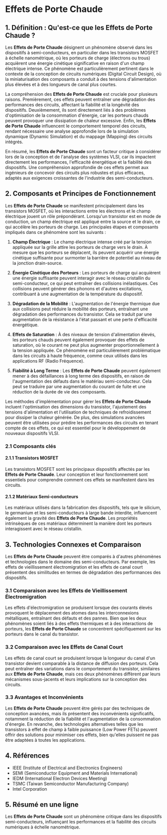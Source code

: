 # Effets de Porte Chaude

## 1. Définition : Qu'est-ce que les **Effets de Porte Chaude** ?
Les **Effets de Porte Chaude** désignent un phénomène observé dans les dispositifs à semi-conducteurs, en particulier dans les transistors MOSFET à échelle nanométrique, où les porteurs de charge (électrons ou trous) acquièrent une énergie cinétique significative en raison d'un champ électrique intense. Ce phénomène est particulièrement pertinent dans le contexte de la conception de circuits numériques (Digital Circuit Design), où la miniaturisation des composants a conduit à des tensions d'alimentation plus élevées et à des longueurs de canal plus courtes. 

La compréhension des **Effets de Porte Chaude** est cruciale pour plusieurs raisons. Premièrement, ces effets peuvent entraîner une dégradation des performances des circuits, affectant la fiabilité et la longévité des dispositifs. Deuxièmement, ils sont directement liés à des problèmes d'optimisation de la consommation d'énergie, car les porteurs chauds peuvent provoquer une dissipation de chaleur excessive. Enfin, les **Effets de Porte Chaude** influencent le comportement temporel des circuits, rendant nécessaire une analyse approfondie lors de la simulation dynamique (Dynamic Simulation) et du mappage (Mapping) des circuits intégrés.

En résumé, les **Effets de Porte Chaude** sont un facteur critique à considérer lors de la conception et de l'analyse des systèmes VLSI, car ils impactent directement les performances, l'efficacité énergétique et la fiabilité des dispositifs. Une compréhension approfondie de ces effets permet aux ingénieurs de concevoir des circuits plus robustes et plus efficaces, adaptés aux exigences croissantes de l'industrie des semi-conducteurs.

## 2. Composants et Principes de Fonctionnement
Les **Effets de Porte Chaude** se manifestent principalement dans les transistors MOSFET, où les interactions entre les électrons et le champ électrique jouent un rôle prépondérant. Lorsqu'un transistor est en mode de conduction, un champ électrique est appliqué entre la source et le drain, ce qui accélère les porteurs de charge. Les principales étapes et composants impliqués dans ce phénomène sont les suivants :

1. **Champ Électrique** : Le champ électrique intense créé par la tension appliquée sur la grille attire les porteurs de charge vers le drain. À mesure que les porteurs se déplacent, ils peuvent acquérir une énergie cinétique suffisante pour surmonter la barrière de potentiel au niveau de la jonction drain-source.

2. **Énergie Cinétique des Porteurs** : Les porteurs de charge qui acquièrent une énergie suffisante peuvent interagir avec le réseau cristallin du semi-conducteur, ce qui peut entraîner des collisions inélastiques. Ces collisions peuvent générer des phonons et d'autres excitations, contribuant à une augmentation de la température du dispositif.

3. **Dégradation de la Mobilité** : L'augmentation de l'énergie thermique due aux collisions peut réduire la mobilité des porteurs, entraînant une dégradation des performances du transistor. Cela se traduit par une augmentation de la résistance à l'état passant et une perte d'efficacité énergétique.

4. **Effets de Saturation** : À des niveaux de tension d'alimentation élevés, les porteurs chauds peuvent également provoquer des effets de saturation, où le courant ne peut plus augmenter proportionnellement à la tension appliquée. Ce phénomène est particulièrement problématique dans les circuits à haute fréquence, comme ceux utilisés dans les applications RF (Radio Fréquence).

5. **Fiabilité à Long Terme** : Les **Effets de Porte Chaude** peuvent également mener à des défaillances à long terme des dispositifs, en raison de l'augmentation des défauts dans le matériau semi-conducteur. Cela peut se traduire par une augmentation du courant de fuite et une réduction de la durée de vie des composants.

Les méthodes d'implémentation pour gérer les **Effets de Porte Chaude** incluent l'optimisation des dimensions du transistor, l'ajustement des tensions d'alimentation et l'utilisation de techniques de refroidissement pour dissiper la chaleur générée. De plus, des simulations avancées peuvent être utilisées pour prédire les performances des circuits en tenant compte de ces effets, ce qui est essentiel pour le développement de nouveaux dispositifs VLSI.

### 2.1 Composants clés
#### 2.1.1 Transistors MOSFET
Les transistors MOSFET sont les principaux dispositifs affectés par les **Effets de Porte Chaude**. Leur conception et leur fonctionnement sont essentiels pour comprendre comment ces effets se manifestent dans les circuits.

#### 2.1.2 Matériaux Semi-conducteurs
Les matériaux utilisés dans la fabrication des dispositifs, tels que le silicium, le germanium et les semi-conducteurs à large bande interdite, influencent également la gravité des **Effets de Porte Chaude**. Les propriétés intrinsèques de ces matériaux déterminent la manière dont les porteurs interagissent avec le réseau cristallin.

## 3. Technologies Connexes et Comparaison
Les **Effets de Porte Chaude** peuvent être comparés à d'autres phénomènes et technologies dans le domaine des semi-conducteurs. Par exemple, les effets de vieillissement électromigration et les effets de canal court présentent des similitudes en termes de dégradation des performances des dispositifs. 

### 3.1 Comparaison avec les Effets de Vieillissement Électromigration
Les effets d'électromigration se produisent lorsque des courants élevés provoquent le déplacement des atomes dans les interconnexions métalliques, entraînant des défauts et des pannes. Bien que les deux phénomènes soient liés à des effets thermiques et à des interactions de porteurs, les **Effets de Porte Chaude** se concentrent spécifiquement sur les porteurs dans le canal du transistor.

### 3.2 Comparaison avec les Effets de Canal Court
Les effets de canal court se produisent lorsque la longueur du canal d'un transistor devient comparable à la distance de diffusion des porteurs. Cela peut entraîner des variations dans le comportement du transistor, similaires aux **Effets de Porte Chaude**, mais ces deux phénomènes diffèrent par leurs mécanismes sous-jacents et leurs implications sur la conception des circuits.

### 3.3 Avantages et Inconvénients
Les **Effets de Porte Chaude** peuvent être gérés par des techniques de conception avancées, mais ils présentent des inconvénients significatifs, notamment la réduction de la fiabilité et l'augmentation de la consommation d'énergie. En revanche, des technologies alternatives telles que les transistors à effet de champ à faible puissance (Low Power FETs) peuvent offrir des solutions pour minimiser ces effets, bien qu'elles puissent ne pas être adaptées à toutes les applications.

## 4. Références
- IEEE (Institute of Electrical and Electronics Engineers)
- SEMI (Semiconductor Equipment and Materials International)
- IEDM (International Electron Devices Meeting)
- TSMC (Taiwan Semiconductor Manufacturing Company)
- Intel Corporation

## 5. Résumé en une ligne
Les **Effets de Porte Chaude** sont un phénomène critique dans les dispositifs semi-conducteurs, influençant les performances et la fiabilité des circuits numériques à échelle nanométrique.